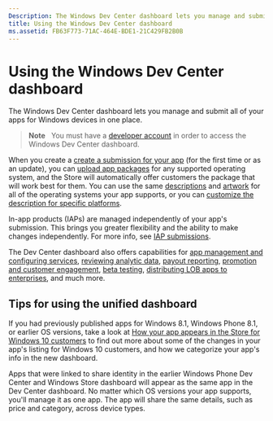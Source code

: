 ```yaml
---
Description: The Windows Dev Center dashboard lets you manage and submit all of your apps for Windows devices in one place.
title: Using the Windows Dev Center dashboard
ms.assetid: FB63F773-71AC-464E-BDE1-21C429FB2B0B
---
```


# Using the Windows Dev Center dashboard


The Windows Dev Center dashboard lets you manage and submit all of your apps for Windows devices in one place.

> **Note**   You must have a [developer account](http://go.microsoft.com/fwlink/p/?LinkId=615100) in order to access the Windows Dev Center dashboard.

When you create a [create a submission for your app](app-submissions.md) (for the first time or as an update), you can [upload app packages](upload-app-packages.md) for any supported operating system, and the Store will automatically offer customers the package that will work best for them. You can use the same [descriptions](create-app-descriptions.md) and [artwork](app-screenshots-and-images.md) for all of the operating systems your app supports, or you can [customize the description for specific platforms](create-platform-specific-descriptions.md).

In-app products (IAPs) are managed independently of your app's submission. This brings you greater flexibility and the ability to make changes independently. For more info, see [IAP submissions](iap-submissions.md).

The Dev Center dashboard also offers capabilities for [app management and configuring services](app-management-and-services.md), [reviewing analytic data](analytics.md), [payout reporting](payout-summary.md), [promotion and customer engagement](app-promotion-and-customer-engagement.md), [beta testing](beta-testing-and-targeted-distribution.md), [distributing LOB apps to enterprises](distribute-lob-apps-to-enterprises.md), and much more.

## Tips for using the unified dashboard

If you had previously published apps for Windows 8.1, Windows Phone 8.1, or earlier OS versions, take a look at [How your app appears in the Store for Windows 10 customers](how-your-app-appears-in-the-store-for-windows-10-customers.md) to find out more about some of the changes in your app's listing for Windows 10 customers, and how we categorize your app's info in the new dashboard.

Apps that were linked to share identity in the earlier Windows Phone Dev Center and Windows Store dashboard will appear as the same app in the Dev Center dashboard. No matter which OS versions your app supports, you'll manage it as one app. The app will share the same details, such as price and category, across device types.

 

 




